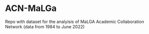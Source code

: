 # ACN-MaLGa
Repo with dataset for the analyisis of MaLGA Academic Collaboration Network (data from 1984 to June 2022)
